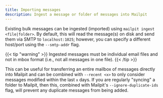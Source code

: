 ```yaml
---
title: Importing messages
description: Ingest a message or folder of messages into Mailpit
---
```


Existing bulk messages can be ingested (imported) using `mailpit ingest <file|folder>`. By default, this will read the message(s) on disk and send them via SMTP to `localhost:1025`; however, you can specify a different host/port using the `--smtp-addr` flag.

{{< tip "warning" >}}
Ingested messages must be individual email files and not in mbox format (i.e., not all messages in one file).
{{< /tip >}}

This can be useful for transferring an entire mailbox of messages directly into Mailpit and can be combined with `--recent <x>` to only consider messages modified within the last `x` days. If you are regularly "syncing" a folder to Mailpit, then this, combined with Mailpit's `--ignore-duplicate-ids` flag, will prevent any duplicate messages from being added.
